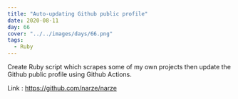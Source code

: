 ```yaml
---
title: "Auto-updating Github public profile"
date: 2020-08-11
day: 66
cover: "../../images/days/66.png"
tags:
  - Ruby
---
```


Create Ruby script which scrapes some of my own projects then update the Github public profile using Github Actions.

Link : https://github.com/narze/narze
